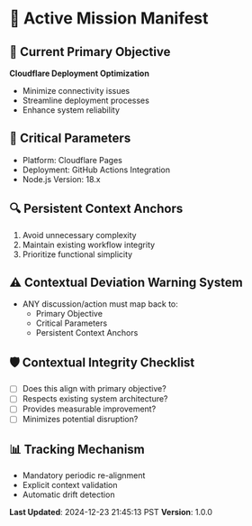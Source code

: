 # 🎯 Active Mission Manifest

## 🔬 Current Primary Objective
**Cloudflare Deployment Optimization**
- Minimize connectivity issues
- Streamline deployment processes
- Enhance system reliability

## 🚨 Critical Parameters
- Platform: Cloudflare Pages
- Deployment: GitHub Actions Integration
- Node.js Version: 18.x

## 🔍 Persistent Context Anchors
1. Avoid unnecessary complexity
2. Maintain existing workflow integrity
3. Prioritize functional simplicity

## ⚠️ Contextual Deviation Warning System
- ANY discussion/action must map back to:
  * Primary Objective
  * Critical Parameters
  * Persistent Context Anchors

## 🛡️ Contextual Integrity Checklist
- [ ] Does this align with primary objective?
- [ ] Respects existing system architecture?
- [ ] Provides measurable improvement?
- [ ] Minimizes potential disruption?

## 📊 Tracking Mechanism
- Mandatory periodic re-alignment
- Explicit context validation
- Automatic drift detection

**Last Updated**: 2024-12-23 21:45:13 PST
**Version**: 1.0.0
